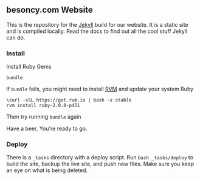 ## besoncy.com Website
This is the repository for the [Jekyll](http://jekyllrb.com) build for our website. It is a static site and is compiled locally. Read the docs to find out all the cool stuff Jekyll can do.

### Install
Install Ruby Gems

    bundle

If `bundle` fails, you might need to install [RVM](http://rvm.io) and update your system Ruby

    \curl -sSL https://get.rvm.io | bash -s stable
    rvm install ruby-2.0.0-p451

Then try running `bundle` again

Have a beer. You're ready to go.

### Deploy
There is a `_tasks` directory with a deploy script. Run `bash _tasks/deploy` to build the site, backup the live site, and push new files. Make sure you keep an eye on what is being deleted.
